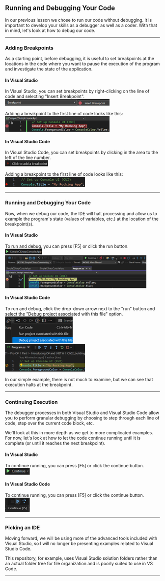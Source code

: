 ## Running and Debugging Your Code

In our previous lesson we chose to run our code without debugging. It is
important to develop your skills as a debugger as well as a coder. With
that in mind, let's look at how to debug our code.

---

### Adding Breakpoints

As a starting point, before debugging, it is useful to set breakpoints at
the locations in the code where you want to pause the execution of the
program and investigate the state of the application.

#### In Visual Studio

In Visual Studio, you can set breakpoints by right-clicking on the line of 
code and selecting "Insert Breakpoint".  
<img src="./images/vs-insert-bp.png" style="width:340px">

Adding a breakpoint to the first line of code looks like this:  
<img src="./images/vs-bp.png" style="width:340px">

#### In Visual Studio Code

In Visual Studio Code, you can set breakpoints by clicking in the area to
the left of the line number.  
<img src="./images/vsc-insert-bp.png" style="width:140px">

Adding a breakpoint to the first line of code looks like this:  
<img src="./images/vsc-bp.png" style="width:260px">

---

### Running and Debugging Your Code

Now, when we debug our code, the IDE will halt processing and allow us to
example the program's state (values of variables, etc.) at the location of
the breakpoint(s).

#### In Visual Studio

To run and debug, you can press [F5] or click the run button.  
<img src="./images/vs-play-sample.png" style="width:120px">  
<img src="./images/vs-halt.png" style="width:460px">

#### In Visual Studio Code

To run and debug, click the drop-down arrow next to the "run" button and
select the "Debug project associated with this file" option.  
<img src="./images/vsc-debug.png" style="width:220px">  
<img src="./images/vsc-halt.png" style="width:260px">

In our simple example, there is not much to examine, but we can see that
execution halts at the breakpoint.

---

### Continuing Execution

The debugger processes in both Visual Studio and Visual Studio Code
allow you to perform granular debugging by choosing to step through
each line of code, step over the current code block, etc.

We'll look at this in more depth as we get to more complicated 
examples. For now, let's look at how to let the code continue running
until it is complete (or until it reaches the next breakpoint).

#### In Visual Studio

To continue running, you can press [F5] or click the continue button.  
<img src="./images/vs-cont.png" style="width:80px">

#### In Visual Studio Code

To continue running, you can press [F5] or click the continue button.  
<img src="./images/vsc-cont.png" style="width:80px">

---

### Picking an IDE

Moving forward, we will be using more of the advanced tools included with
Visual Studio, so I will no longer be presenting examples related to Visual
Studio Code.

This repository, for example, uses Visual Studio solution folders rather
than an actual folder tree for file organization and is poorly suited to
use in VS Code.

---
